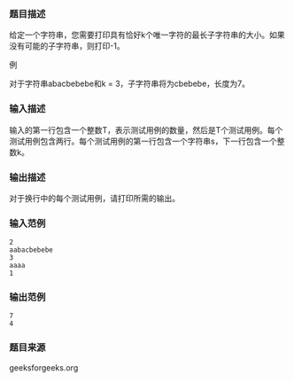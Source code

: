 ### 题目描述
给定一个字符串，您需要打印具有恰好k个唯一字符的最长子字符串的大小。如果没有可能的子字符串，则打印-1。 

例 

对于字符串abacbebebe和k = 3，子字符串将为cbebebe，长度为7。
### 输入描述
输入的第一行包含一个整数T，表示测试用例的数量，然后是T个测试用例。每个测试用例包含两行。每个测试用例的第一行包含一个字符串s，下一行包含一个整数k。

### 输出描述
对于换行中的每个测试用例，请打印所需的输出。
### 输入范例
```
2
aabacbebebe
3
aaaa
1
```
### 输出范例
```
7
4
```
### 题目来源
geeksforgeeks.org
